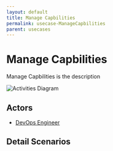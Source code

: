 ```yaml
---
layout: default
title: Manage Capbilities
permalink: usecase-ManageCapbilities
parent: usecases
---
```

# Manage Capbilities

Manage Capbilities is the description

![Activities Diagram](./activities.svg)

## Actors

* [DevOps Engineer](actor-devopsengineer)











## Detail Scenarios


  


